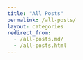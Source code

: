 ```yaml
---
title: "All Posts"
permalink: /all-posts/
layout: categories
redirect_from:
  - /all-posts.md/
  - /all-posts.html
---
```

